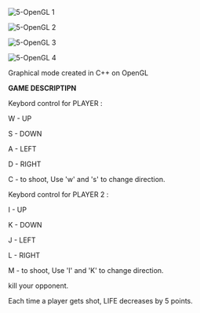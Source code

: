 ![5-OpenGL 1](https://github.com/user-attachments/assets/0ac9e279-33c7-407a-b4e6-fef3ed85cdb9)


![5-OpenGL 2](https://github.com/user-attachments/assets/ff7a883f-9b80-4454-bc86-d788a9bba6d3)


![5-OpenGL 3](https://github.com/user-attachments/assets/76a80d9d-815c-4229-baf1-a8810cf49e15)


![5-OpenGL 4](https://github.com/user-attachments/assets/b2f3a2f7-ddc0-4537-8d82-9c9de52598f2)

Graphical mode created in C++ on OpenGL

**GAME DESCRIPTIPN**

Keybord control for PLAYER  :

W - UP

S - DOWN

A - LEFT

D - RIGHT

C - to shoot, Use 'w' and 's' to change direction.

Keybord control for PLAYER 2 :

I - UP

K - DOWN

J - LEFT

L - RIGHT

M - to shoot, Use 'I' and 'K' to change direction.

kill your opponent.

Each time a player gets shot, LIFE decreases by 5 points.
